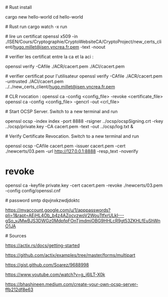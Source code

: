 # Rust install

cargo new hello-world
cd hello-world

# Rust run
cargo watch -x run

# lire un certificat 
openssl x509 -in ./ISEN/Cours/Cryptographie/CryptoWebsiteCA/CryptoProject/new_certs_client/hugo.millet@isen.yncrea.fr.pem -text -noout


# verifier les certificat entre la ca et la aci :

openssl verify -CAfile ./ACR/cacert.pem ./ACI/cacert.pem

# verifier certificat pour l'utilisateur
openssl verify -CAfile ./ACR/cacert.pem -untrusted ./ACI/cacert.pem ../../new_certs_client/hugo.millet@isen.yncrea.fr.pem 


# CLR rvocation : 
openssl ca -config <config_file> -revoke <certificate_file>
openssl ca -config <config_file> -gencrl -out <crl_file>


# Start OCSP Server. Switch to a new terminal and run

openssl ocsp -index index -port 8888 -rsigner ../ocsp/ocspSigning.crt -rkey ../ocsp/private.key -CA cacert.pem -text -out ../ocsp/log.txt &

# Verify Certificate Revocation. Switch to a new terminal and run

openssl ocsp -CAfile cacert.pem -issuer cacert.pem -cert ./newcerts/03.pem -url http://127.0.0.1:8888 -resp_text -noverify

# revoke
openssl ca -keyfile private.key -cert cacert.pem -revoke ./newcerts/03.pem -config config/openssl.cnf                                                                                                                                   


# password smtp
dqvjnxkzwdjdoktc

https://myaccount.google.com/u/1/apppasswords?pli=1&rapt=AEjHL4Ob_b4z4AZocvzwoV2WouTtfxrULkI---gSo_vJMwBJS3DWGz0MdpfpFOnTjmdmiOBG9HHLcR9gt53ZKHLfEuShWnO1JA


# Sources

https://actix.rs/docs/getting-started

https://github.com/actix/examples/tree/master/forms/multipart

https://gist.github.com/Soarez/9688998

https://www.youtube.com/watch?v=g_j6ILT-X0k

https://bhashineen.medium.com/create-your-own-ocsp-server-ffb212df8e63